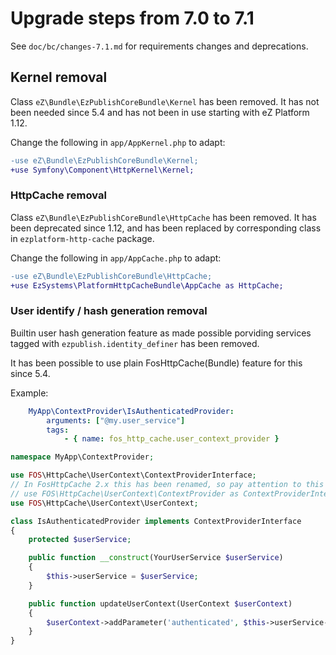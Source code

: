 # Upgrade steps from 7.0 to 7.1

See `doc/bc/changes-7.1.md` for requirements changes and deprecations.

## Kernel removal

Class `eZ\Bundle\EzPublishCoreBundle\Kernel` has been removed. It has not been needed since 5.4 and has not been in use
starting with eZ Platform 1.12.

Change the following in `app/AppKernel.php` to adapt:
```diff
-use eZ\Bundle\EzPublishCoreBundle\Kernel;
+use Symfony\Component\HttpKernel\Kernel;
```

### HttpCache removal

Class `eZ\Bundle\EzPublishCoreBundle\HttpCache` has been removed. It has been deprecated since 1.12, and has been replaced
by corresponding class in `ezplatform-http-cache` package.

Change the following in `app/AppCache.php` to adapt:
```diff
-use eZ\Bundle\EzPublishCoreBundle\HttpCache;
+use EzSystems\PlatformHttpCacheBundle\AppCache as HttpCache;
```

### User identify / hash generation removal

Builtin user hash generation feature as made possible porviding services tagged with `ezpublish.identity_definer` has been
removed.

It has been possible to use plain FosHttpCache(Bundle) feature for this since 5.4.


Example:
```yml
    MyApp\ContextProvider\IsAuthenticatedProvider:
        arguments: ["@my.user_service"]
        tags:
            - { name: fos_http_cache.user_context_provider }
```

```php
namespace MyApp\ContextProvider;

use FOS\HttpCache\UserContext\ContextProviderInterface;
// In FosHttpCache 2.x this has been renamed, so pay attention to this when ezplatform-http-cache updates.
// use FOS\HttpCache\UserContext\ContextProvider as ContextProviderInterface;
use FOS\HttpCache\UserContext\UserContext;

class IsAuthenticatedProvider implements ContextProviderInterface
{
    protected $userService;

    public function __construct(YourUserService $userService)
    {
        $this->userService = $userService;
    }

    public function updateUserContext(UserContext $userContext)
    {
        $userContext->addParameter('authenticated', $this->userService->isAuthenticated());
    }
}
```
